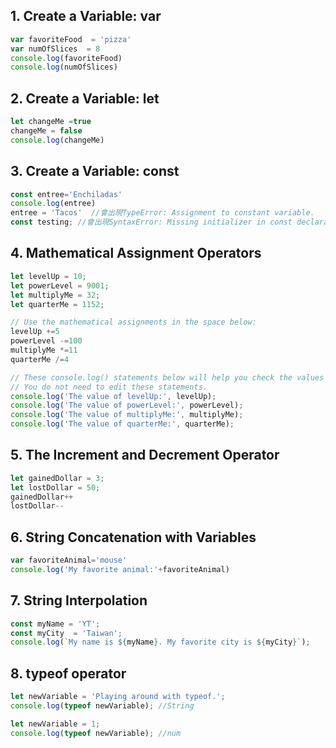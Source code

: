 ## 1. Create a Variable: var
```javascript
var favoriteFood  = 'pizza'
var numOfSlices  = 8
console.log(favoriteFood)
console.log(numOfSlices)
```
## 2. Create a Variable: let
```javascript
let changeMe =true
changeMe = false
console.log(changeMe)
```
## 3. Create a Variable: const
```javascript
const entree='Enchiladas'
console.log(entree)
entree = 'Tacos'  //會出現TypeError: Assignment to constant variable.
const testing; //會出現SyntaxError: Missing initializer in const declaration
```
## 4. Mathematical Assignment Operators
```javascript
let levelUp = 10;
let powerLevel = 9001;
let multiplyMe = 32;
let quarterMe = 1152;

// Use the mathematical assignments in the space below:
levelUp +=5
powerLevel -=100
multiplyMe *=11
quarterMe /=4

// These console.log() statements below will help you check the values of the variables.
// You do not need to edit these statements. 
console.log('The value of levelUp:', levelUp); 
console.log('The value of powerLevel:', powerLevel); 
console.log('The value of multiplyMe:', multiplyMe); 
console.log('The value of quarterMe:', quarterMe);
```
## 5. The Increment and Decrement Operator
```javascript
let gainedDollar = 3;
let lostDollar = 50;
gainedDollar++
lostDollar--
```
## 6. String Concatenation with Variables
```javascript
var favoriteAnimal='mouse'
console.log('My favorite animal:'+favoriteAnimal)
```
## 7. String Interpolation
```javascript
const myName = 'YT';
const myCity  = 'Taiwan';
console.log(`My name is ${myName}. My favorite city is ${myCity}`);
```
## 8. typeof operator
```javascript
let newVariable = 'Playing around with typeof.';
console.log(typeof newVariable); //String

let newVariable = 1;
console.log(typeof newVariable); //num
```
